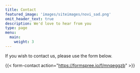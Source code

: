 ```yaml
---
title: Contact
featured_image: 'images/siteimages/novi_sad.png'
omit_header_text: true
description: We'd love to hear from you
type: page
menu:
  main:
    weight: 3
---
```



If you wish to contact us, please use the form below.

{{< form-contact action="https://formspree.io/f/mnqeggzb"  >}}
